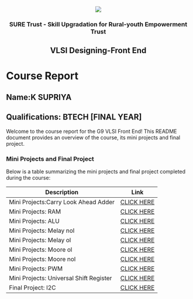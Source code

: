 <!-- PROJECT LOGO -->
<br />

<div align="center">
   <img src='https://user-images.githubusercontent.com/73131499/166115643-d3187f47-d38f-41b2-ae42-5ecbbc60de14.png' />


<h3 align="center">SURE Trust - Skill Upgradation for Rural-youth Empowerment Trust</h3>
  <h2> VLSI Designing-Front End </h2>
</div>

# Course Report

## Name:K SUPRIYA

## Qualifications: BTECH [FINAL YEAR]

Welcome to the course report for the G9 VLSI Front End! This README document provides an overview of the course, its mini projects and final project.

### Mini Projects and Final Project

Below is a table summarizing the mini projects and final project completed during the course:

| Description                               | Link                                    |
|-------------------------------------------|-----------------------------------------|
|Mini Projects:Carry Look Ahead Adder       | [CLICK HERE](https://github.com/KONETISUPRIYA/miniprojects/tree/main/day26-carry%20look%20ahead%20adder)|
| Mini Projects: RAM    	                 | [CLICK HERE](https://github.com/KONETISUPRIYA/miniprojects/tree/main/day27-RAM)|
| Mini Projects: ALU		                    | [CLICK HERE](https://github.com/KONETISUPRIYA/miniprojects/tree/main/day28-ALU) |
| Mini Projects: Melay nol                  | [CLICK HERE](https://github.com/KONETISUPRIYA/miniprojects/tree/main/day29-melay%20nol)|
| Mini Projects: Melay ol	                 | [CLICK HERE](https://github.com/KONETISUPRIYA/miniprojects/tree/main/day30-melay%20ol)|
| Mini Projects: Moore ol     	            | [CLICK HERE](https://github.com/KONETISUPRIYA/miniprojects/tree/main/day31-moore%20ol)|
| Mini Projects: Moore nol	                  | [CLICK HERE](https://github.com/KONETISUPRIYA/miniprojects/tree/main/day32-moore%20non)|
| Mini Projects: PWM	         	            | [CLICK HERE](https://github.com/KONETISUPRIYA/miniprojects/tree/main/day33-pwm%20wave)|
| Mini Projects: Universal Shift Register    | [CLICK HERE](https://github.com/KONETISUPRIYA/miniprojects/tree/main/day34-universal%20shift%20register)|
| Final Project: I2C   			                | [CLICK HERE](https://github.com/KONETISUPRIYA/MAJORPROJECT-KSUPRIYA)|